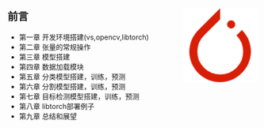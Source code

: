 ## 前言 <img src="logo.png" align="right" alt="logo" height="150" width="150" />

- 第一章 开发环境搭建(vs,opencv,libtorch)
- 第二章 张量的常规操作
- 第三章 模型搭建
- 第四章 数据加载模块
- 第五章 分类模型搭建，训练，预测
- 第六章 分割模型搭建，训练，预测
- 第七章 目标检测模型搭建，训练，预测
- 第八章 libtorch部署例子
- 第九章 总结和展望
